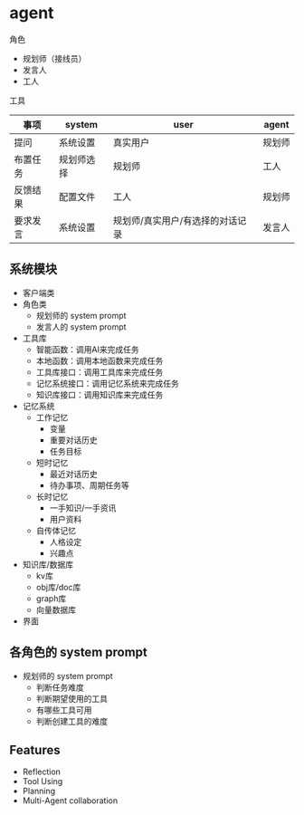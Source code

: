 # agent




角色

- 规划师（接线员）
- 发言人
- 工人

工具

| 事项    | system    | user    | agent |
| ------ | --------- | ------- | ------ |
| 提问    | 系统设置   | 真实用户 | 规划师  |
| 布置任务 | 规划师选择 | 规划师   | 工人   |
| 反馈结果 | 配置文件   | 工人     | 规划师 |
| 要求发言 | 系统设置   | 规划师/真实用户/有选择的对话记录 | 发言人 |


## 系统模块

- 客户端类
- 角色类
  - 规划师的 system prompt
  - 发言人的 system prompt
- 工具库
  - 智能函数：调用AI来完成任务
  - 本地函数：调用本地函数来完成任务
  - 工具库接口：调用工具库来完成任务
  - 记忆系统接口：调用记忆系统来完成任务
  - 知识库接口：调用知识库来完成任务
- 记忆系统
  - 工作记忆
    - 变量
    - 重要对话历史
    - 任务目标
  - 短时记忆
    - 最近对话历史
    - 待办事项、周期任务等
  - 长时记忆
    - 一手知识/一手资讯
    - 用户资料
  - 自传体记忆
    - 人格设定
    - 兴趣点
- 知识库/数据库
  - kv库
  - obj库/doc库
  - graph库
  - 向量数据库
- 界面


## 各角色的 system prompt

- 规划师的 system prompt
  - 判断任务难度
  - 判断期望使用的工具
  - 有哪些工具可用
  - 判断创建工具的难度




## Features

- Reflection
- Tool Using
- Planning
- Multi-Agent collaboration



